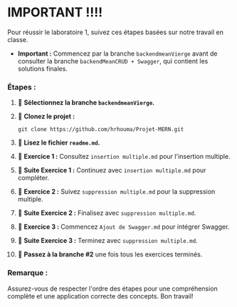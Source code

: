 # IMPORTANT !!!! 

Pour réussir le laboratoire 1, suivez ces étapes basées sur notre travail en classe. 
- **Important :** Commencez par la branche `backendmeanVierge` avant de consulter la branche `backendMeanCRUD + Swagger`, qui contient les solutions finales.

### Étapes :

1. 🚀 **Sélectionnez la branche `backendmeanVierge`.**

2. 🚀 **Clonez le projet :**
   ```
   git clone https://github.com/hrhouma/Projet-MERN.git
   ```

3. 🚀 **Lisez le fichier `readme.md`.**

4. 🚀 **Exercice 1 :** Consultez `insertion multiple.md` pour l'insertion multiple.

5. 🌟 **Suite Exercice 1 :** Continuez avec `insertion multiple.md` pour compléter.

6. 🚀 **Exercice 2 :** Suivez `suppression multiple.md` pour la suppression multiple.

7. 🌟 **Suite Exercice 2 :** Finalisez avec `suppression multiple.md`.

8. 🚀 **Exercice 3 :** Commencez `Ajout de Swagger.md` pour intégrer Swagger.

9. 🌟 **Suite Exercice 3 :** Terminez avec `suppression multiple.md`.

10. 🌈 **Passez à la branche #2** une fois tous les exercices terminés.

### Remarque :
Assurez-vous de respecter l'ordre des étapes pour une compréhension complète et une application correcte des concepts. Bon travail!
